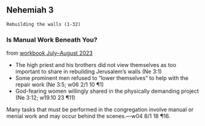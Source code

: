 ## Nehemiah 3

```
Rebuilding the walls (1-32)
```

### Is Manual Work Beneath You?

from [workbook July–August 2023](https://www.jw.org/en/library/jw-meeting-workbook/july-august-2023-mwb/Life-and-Ministry-Meeting-Schedule-for-July-31-August-6-2023/Is-Manual-Work-Beneath-You/)

- The high priest and his brothers did not view themselves as too important to share in rebuilding Jerusalem’s walls (Ne 3:1)
- Some prominent men refused to “lower themselves” to help with the repair work (Ne 3:5; w06 2/1 10 ¶1)
- God-fearing women willingly shared in the physically demanding project (Ne 3:12; w19.10 23 ¶11)

Many tasks that must be performed in the congregation involve manual or menial work and may occur behind the scenes.​—w04 8/1 18 ¶16.
